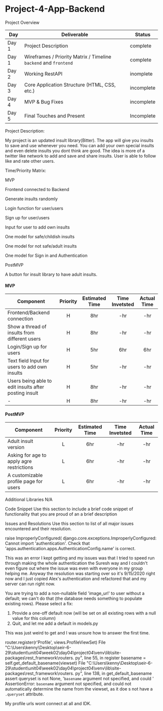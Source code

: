 # Project-4-App-Backend


Project Overview

|  Day | Deliverable | Status
|---|---| ---|
|Day 1| Project Description | complete
|Day 1| Wireframes / Priority Matrix / Timeline `backend` and `frontend`| complete
|Day 2| Working RestAPI | inomplete
|Day 3| Core Application Structure (HTML, CSS, etc.) | incomplete
|Day 4| MVP & Bug Fixes | incomplete
|Day 5| Final Touches and Present | Incomplete

Project Description:

My project is an updated insult library(Bitter). The app will give you insults to save and use whenever you need. You can add your own special insults and even delete insults you dont think are good. The idea is more of a twitter like network to add and save and share insults. User is able to follow like and rate other users. 





Time/Priority Matrix:


MVP 

Frontend connected to Backend

Generate insults randomly

Login function for user/users

Sign up for user/users

Input for user to add own insults

One model for safe/childish insults

One model for not safe/adult insults

One model for Sign in and Authentication




PostMVP

A button for insult library to have adult insults. 



#### MVP
| Component | Priority | Estimated Time | Time Invetsted | Actual Time |
| --- | :---: |  :---: | :---: | :---: |
| Frontend/Backend connection | H | 8hr | -hr | -hr|
| Show a thread of insults from different users| H | 8hr | -hr | -hr|
| Login/Sign up for users | H | 5hr | 6hr | 6hr|
| Text field Input for users to add own insults | H | 5hr | -hr | -hr|
| Users being able to edit insults after posting insult | H | 8hr | -hr | -hr|
| - | H | 8hr | -hr | -hr|





#### PostMVP
| Component | Priority | Estimated Time | Time Invetsted | Actual Time |
| --- | :---: |  :---: | :---: | :---: |
| Adult insult version | L | 6hr | -hr | -hr|
| Asking for age to apply agre restrictions | L | 6hr | -hr | -hr|
| A customizable profile page for users | L | 6hr | -hr | -hr|




Additional Libraries
N/A



Code Snippet
Use this section to include a brief code snippet of functionality that you are proud of an a brief description


Issues and Resolutions
Use this section to list of all major issues encountered and their resolution.


raise ImproperlyConfigured(
django.core.exceptions.ImproperlyConfigured: Cannot import 'authentication'. Check that 'apps.authentication.apps.AuthenticationConfig.name' is
correct.

This was an error I kept getting and my issues was that I tried to speed run through making the 
whole authentication the Suresh way and I couldn't even figure out where the issue was even with 
everyone in my group helping me. Anyway the resolution was starting over so it's 9/15/2020 right now 
and I just copied Alex's authentication and refactored that and my server can run right now. 


You are trying to add a non-nullable field 'image_url' to user without a default; we can't do that 
(the database needs something to populate existing rows).
Please select a fix:
 1) Provide a one-off default now (will be set on all existing rows with a null value for this column)
 2) Quit, and let me add a default in models.py

This was just weird to get and I was unsure how to answer the first time. 


   router.register(r'Profile', views.ProfileViewSet)
  File "C:\Users\kenny\Desktop\seir-6-29\student\unit04\week02\day04\project04\venv\lib\site-packages\rest_framework\routers.
py", line 55, in register
    basename = self.get_default_basename(viewset)
  File "C:\Users\kenny\Desktop\seir-6-29\student\unit04\week02\day04\project04\venv\lib\site-packages\rest_framework\routers.
py", line 138, in get_default_basename
    assert queryset is not None, '`basename` argument not specified, and could ' \
AssertionError: `basename` argument not specified, and could not automatically determine the name from the viewset, as it doe
s not have a `.queryset` attribute.

My profile urls wont connect at all and IDK. 



